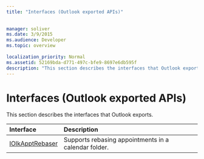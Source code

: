 ```yaml
---
title: "Interfaces (Outlook exported APIs)"
 
 
manager: soliver
ms.date: 3/9/2015
ms.audience: Developer
ms.topic: overview
 
localization_priority: Normal
ms.assetid: 52169bda-d771-497c-bfe9-8697e6db595f
description: "This section describes the interfaces that Outlook exports."
---
```


# Interfaces (Outlook exported APIs)

This section describes the interfaces that Outlook exports.
  
|**Interface**|**Description**|
|:-----|:-----|
|[IOlkApptRebaser](iolkapptrebaser.md) <br/> |Supports rebasing appointments in a calendar folder.  <br/> |
   

